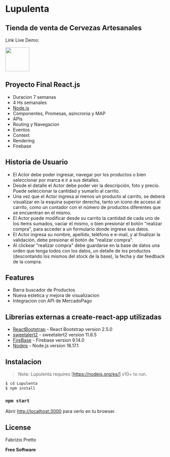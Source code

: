 # Lupulenta

## Tienda de venta de Cervezas Artesanales

Link Live Demo:

<a href="https://cocky-newton-ccb4fc.netlify.app"> <img src="./public/favicon.ico" width="75"> </a>

## Proyecto Final React.js

- Duracion 7 semanas
- 4 Hs semanales
- <a href="https://nodejs.org/es/"> Node.js </a>
- Componentes, Promesas, asincronia y MAP
- APIs
- Routing y Navegacion
- Eventos
- Context
- Rendering
- Firebase

## Historia de Usuario

- El Actor debe poder ingresar, navegar por los productos o bien seleccionar por marca e ir a sus detalles.
- Desde el detalle el Actor debe poder ver la descripción, foto y precio. Puede seleccionar la cantidad y sumarlo al carrito.
- Una vez que el Actor ingresa al menos un producto al carrito, se deberá visualizar en la esquina superior derecha, tanto un icono de acceso al carrito, como un contador con el número de productos diferentes que se encuentran en el mismo.
- El Actor puede modificar desde su carrito la cantidad de cada uno de los items sumados, vaciar el mismo, o bien presionar el botón "realizar compra", para acceder a un formulario donde ingrese sus datos. 
- El Actor ingresa su nombre, apellido, teléfono e e-mail, y al finalizar la validación, debe presionar el botón de "realizar compra".
- Al clickear "realizar compra" debe guardarse en la base de datos una orden que tenga todos con los datos, un detalle de los productos (descontando los mismos del stock de la base), la fecha y dar feedback de la compra.

## Features

- Barra buscador de Productos
- Nueva estetica y mejora de visualizacion
- Integracion con API de MercadoPago

## Librerias externas a create-react-app utilizadas

- [ReactBootstrap] - React Bootstrap version 2.5.0
- [sweetalert2] - sweetalert2 version 11.6.5
- [FireBase] - Firebase version 9.14.0
- [Nodejs] - Node.js version 16.17.1

[sweetalert2]: [https://react-icons.github.io/react-icons/icons?name=ai](https://sweetalert2.github.io/)
[reactbootstrap]: [https://react-bootstrap.github.io/](https://react-bootstrap.netlify.app/getting-started/introduction/)
[firebase]: [https://firebase.google.com/?hl=es-419&gclid=CjwKCAjwq9mLBhB2EiwAuYdMtZI2IsyBl252oJEzKpKDVPkPKdywwyLsmWtxoXvBIrRXn65bM-HPChoC-9IQAvD_BwE&gclsrc=aw.ds](https://firebase.google.com/?hl=es)
[nodejs]: [https://nodejs.org/es/]

## Instalacion

> Note: Lupulenta requires [https://nodejs.org/es/] v10+ to run.

```sh
$ cd Lupulenta
$ npm install
```

### `npm start`

Abrir [http://localhost:3000](http://localhost:3000) para verlo en tu browser.

## License

Fabrizio Pretto

**Free Software**
